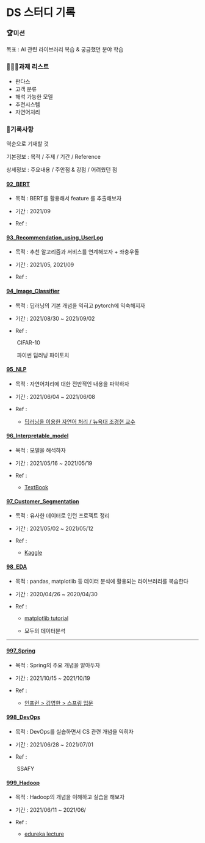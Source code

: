 # DS 스터디 기록



### 🏆미션

목표 : AI 관련 라이브러리 복습 & 궁금했던 분야 학습



### 🧑🏻‍💻과제 리스트

- 판다스
- 고객 분류
- 해석 가능한 모델
- 추천시스템
- 자연어처리



### 🎯기록사항

역순으로 기재할 것

기본정보 : 목적 / 주제 / 기간 / Reference

상세정보 : 주요내용 / 주안점 & 강점 / 어려웠던 점



#### [92_BERT](92_BERT)

- 목적 : BERT를 활용해서 feature 를 추출해보자

- 기간 : 2021/09

- Ref : 

  

#### [93_Recommendation_using_UserLog](93_Recommendation)

- 목적 : 추천 알고리즘과 서비스를 연계해보자 + 좌충우돌

- 기간 : 2021/05, 2021/09

- Ref : 

  

#### [94_Image_Classifier](94_Image_Classifier)

- 목적 : 딥러닝의 기본 개념을 익히고 pytorch에 익숙해지자

- 기간 : 2021/08/30 ~ 2021/09/02

- Ref :

  ​	CIFAR-10 

  ​	파이썬 딥러닝 파이토치

  

#### [95_NLP](95_NLP) 

- 목적 : 자연어처리에 대한 전반적인 내용을 파악하자

- 기간 : 2021/06/04 ~ 2021/06/08

- Ref : 

  - [딥러닝을 이용한 자연어 처리 / 뉴욕대 조경현 교수](https://www.boostcourse.org/ai331)
  
    


#### [96_Interpretable_model ](96_Interpretable_Models) 
- 목적 : 모델을 해석하자

- 기간 : 2021/05/16 ~ 2021/05/19

- Ref : 

  - [TextBook](https://christophm.github.io/interpretable-ml-book/agnostic.html)



#### [97_Customer_Segmentation](97_Customer_Segmentation)  

- 목적 : 유사한 데이터로 인턴 프로젝트 정리

- 기간 : 2021/05/02 ~ 2021/05/12

- Ref : 

  - [Kaggle](https://www.kaggle.com/fabiendaniel/customer-segmentation)



#### [98_EDA ](98_EDA) 
- 목적 : pandas, matplotlib 등 데이터 분석에 활용되는 라이브러리를 복습한다

- 기간 : 2020/04/26 ~ 2020/04/30

- Ref : 

  - [matplotlib tutorial](https://matplotlib.org/stable/tutorials/introductory/pyplot.html#sphx-glr-tutorials-introductory-pyplot-py)

  - 모두의 데이터분석



--------

#### [997_Spring](./997_Spring)

- 목적 : Spring의 주요 개념을 알아두자
- 기간 : 2021/10/15 ~ 2021/10/19
- Ref : 

  - [인프런 > 김영한 > 스프링 입문](https://www.inflearn.com/course/스프링-입문-스프링부트/dashboard)



#### [998_DevOps](998_DevOps)

- 목적 : DevOps를 실습하면서 CS 관련 개념을 익히자

- 기간 : 2021/06/28 ~ 2021/07/01

- Ref : 

  ​	SSAFY

  

#### [999_Hadoop](./999_Hadoop)

- 목적 : Hadoop의 개념을 이해하고 실습을 해보자

- 기간 : 2021/06/11 ~ 2021/06/

- Ref : 

  - [edureka lecture](https://youtu.be/1vbXmCrkT3Y)

